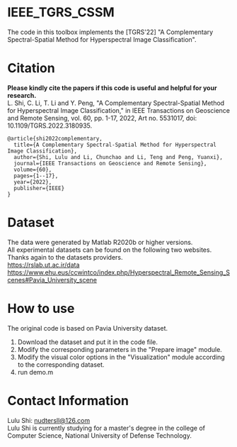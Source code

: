 # IEEE_TGRS_CSSM
The code in this toolbox implements the [TGRS'22] "A Complementary Spectral-Spatial Method for Hyperspectral Image Classification". <br />


# Citation
**Please kindly cite the papers if this code is useful and helpful for your research.**<br />
L. Shi, C. Li, T. Li and Y. Peng, "A Complementary Spectral-Spatial Method for Hyperspectral Image Classification," in IEEE Transactions on Geoscience and Remote Sensing, vol. 60, pp. 1-17, 2022, Art no. 5531017, doi: 10.1109/TGRS.2022.3180935.<br />
<pre><code>@article{shi2022complementary,
  title={A Complementary Spectral-Spatial Method for Hyperspectral Image Classification},
  author={Shi, Lulu and Li, Chunchao and Li, Teng and Peng, Yuanxi},
  journal={IEEE Transactions on Geoscience and Remote Sensing},
  volume={60},
  pages={1--17},
  year={2022},
  publisher={IEEE}
}</code></pre>
  
# Dataset
The data were generated by Matlab R2020b or higher versions.<br />
All experimental datasets can be found on the following two websites. Thanks again to the datasets providers.<br />
https://rslab.ut.ac.ir/data<br />
https://www.ehu.eus/ccwintco/index.php/Hyperspectral_Remote_Sensing_Scenes#Pavia_University_scene

# How to use
The original code is based on Pavia University dataset.<br />
1. Download the dataset and put it in the code file.<br />
2. Modify the corresponding parameters in the "Prepare image" module.<br />
3. Modify the visual color options in the "Visualization" module according to the corresponding dataset.<br />
4. run demo.m


# Contact Information
Lulu Shi: nudtersll@126.com<br />
Lulu Shi is currently studying for a master's degree in the college of Computer Science, National University of Defense Technology.
